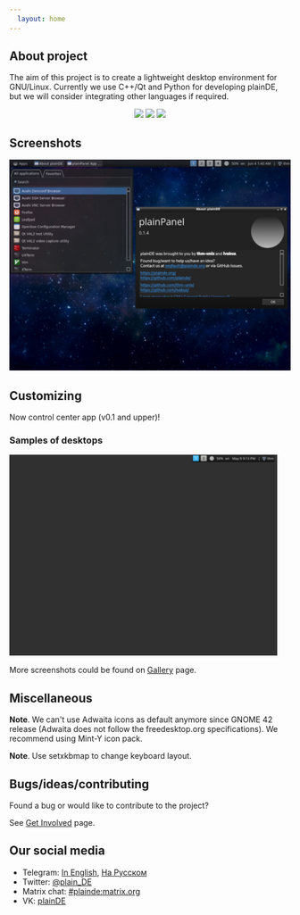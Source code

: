 ```yaml
---
  layout: home
---
```


## About project

The aim of this project is to create a lightweight desktop environment for GNU/Linux. Currently we use C++/Qt and Python for developing plainDE, but we will consider integrating other languages if required.

<div align=center>
  <img src="https://img.shields.io/github/last-commit/plainDE/plainPanel?style=flat">
  <img src="https://img.shields.io/github/license/plainDE/plainPanel?style=flat">
  <img src="https://img.shields.io/aur/version/plainpanel?style=flat">
</div>

## Screenshots

<img src="scr/scr-0.1.4.png" width="640">

## Customizing

Now control center app (v0.1 and upper)!

### Samples of desktops

<img src="scr/tweaks/tweak_1.png" width="480">

More screenshots could be found on [Gallery](/gallery) page.

## Miscellaneous

**Note**. We can't use Adwaita icons as default anymore since GNOME 42 release (Adwaita does not follow the freedesktop.org specifications). We recommend using Mint-Y icon pack.

**Note**. Use setxkbmap to change keyboard layout.

## Bugs/ideas/contributing

Found a bug or would like to contribute to the project?

See <a href="https://plainde.org/pages/get-involved">Get Involved</a> page.

## Our social media

- Telegram: <a href="https://t.me/plainDENews">In English</a>, <a href="https://t.me/plainDENewsRUS">На Русском</a>
- Twitter: <a href="https://twitter.com/plain_DE">@plain_DE</a>
- Matrix chat: <a href="https://matrix.to/#/#plainde:matrix.org">#plainde:matrix.org</a>
- VK: <a href="https://vk.com/plainDE">plainDE</a>
